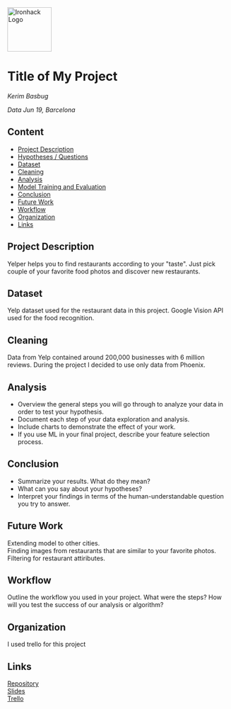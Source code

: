 <img src="https://bit.ly/2VnXWr2" alt="Ironhack Logo" width="100"/>

# Title of My Project
*Kerim Basbug*

*Data Jun 19, Barcelona*

## Content
- [Project Description](#project-description)
- [Hypotheses / Questions](#hypotheses-/-questions)
- [Dataset](#dataset)
- [Cleaning](#cleaning)
- [Analysis](#analysis)
- [Model Training and Evaluation](#model-training-and-evaluation)
- [Conclusion](#conclusion)
- [Future Work](#future-work)
- [Workflow](#workflow)
- [Organization](#organization)
- [Links](#links)

<a name="project-description"></a>

## Project Description
Yelper helps you to find restaurants according to your "taste". Just pick couple of your favorite food photos and discover new restaurants.

<a name="dataset"></a>

## Dataset
Yelp dataset used for the restaurant data in this project. 
Google Vision API used for the food recognition.

<a name="cleaning"></a>

## Cleaning
Data from Yelp contained around 200,000 businesses with 6 million reviews. During the project I decided to use only data from Phoenix.

<a name="analysis"></a>

## Analysis
* Overview the general steps you will go through to analyze your data in order to test your hypothesis.
* Document each step of your data exploration and analysis.
* Include charts to demonstrate the effect of your work. 
* If you use ML in your final project, describe your feature selection process.

<a name="conclusion"></a>

## Conclusion
* Summarize your results. What do they mean?
* What can you say about your hypotheses?
* Interpret your findings in terms of the human-understandable question you try to answer.

<a name="future-work"></a>

## Future Work
Extending model to other cities.  
Finding images from restaurants that are similar to your favorite photos.  
Filtering for restaurant attiributes.

<a name="workflow"></a>

## Workflow
Outline the workflow you used in your project. What were the steps?
How will you test the success of our analysis or algorithm?

<a name="organization"></a>

## Organization
I used trello for this project
<a name="links"></a>

## Links
[Repository](https://github.com/kerimbasbug/Project-Week-8-Final-Project)  
[Slides](https://www.canva.com/design/DACRMB0MpQM/HDpikShcf53gK5aySE2tXA/view?utm_content=DACRMB0MpQM&utm_campaign=designshare&utm_medium=link&utm_source=sharebutton)  
[Trello](https://trello.com/en)  
